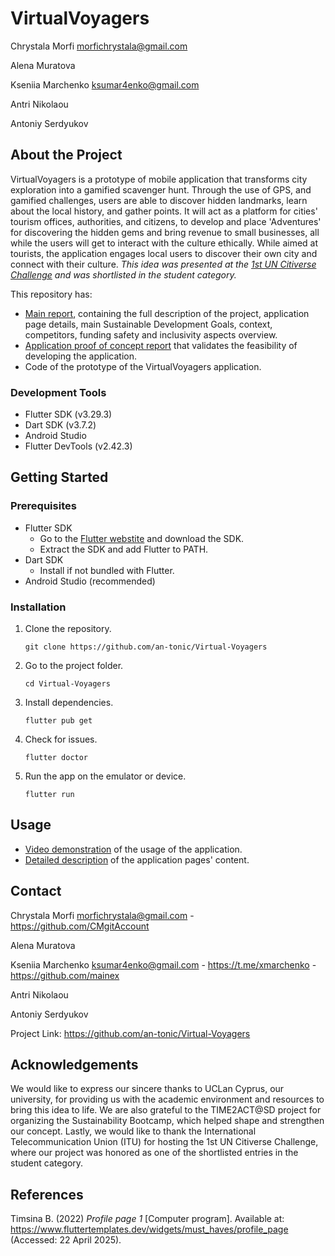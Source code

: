 # VirtualVoyagers

Chrystala Morfi morfichrystala@gmail.com

Alena Muratova

Kseniia Marchenko ksumar4enko@gmail.com

Antri Nikolaou

Antoniy Serdyukov

## About the Project

VirtualVoyagers is a prototype of mobile application that transforms city exploration into a gamified scavenger hunt. Through the use of GPS, and gamified challenges, users are able to discover hidden landmarks, learn about the local history, and gather points. It will act as a platform for cities' tourism offices, authorities, and citizens, to develop and place 'Adventures' for discovering the hidden gems and bring revenue to small businesses, all while the users will get to interact with the culture ethically. While aimed at tourists, the application engages local users to discover their own city and connect with their culture. _This idea was presented at the [1st UN Citiverse Challenge](https://www.itu.int/metaverse/virtual-worlds/1st-un-citiverse-challenge/) and was shortlisted in the student category._

This repository has:
 - [Main report](https://github.com/an-tonic/Virtual-Voyagers/blob/master/Main%20Report.md), containing the full description of the project, application page details, main Sustainable Development Goals, context, competitors, funding safety and inclusivity aspects overview.
 - [Application proof of concept report](https://github.com/an-tonic/Virtual-Voyagers/blob/master/Proof%20of%20Concept.md) that validates the feasibility of developing the application.
 - Code of the prototype of the VirtualVoyagers application.

### Development Tools

 - Flutter SDK (v3.29.3)
 - Dart SDK (v3.7.2)
 - Android Studio
 - Flutter DevTools (v2.42.3)

## Getting Started

### Prerequisites

- Flutter SDK
  - Go to the [Flutter webstite](https://flutter.dev/docs/get-started/install) and download the SDK.
  - Extract the SDK and add Flutter to PATH.
- Dart SDK
  - Install if not bundled with Flutter.
- Android Studio (recommended) 

### Installation
1. Clone the repository.
   ```
   git clone https://github.com/an-tonic/Virtual-Voyagers
   ```
2. Go to the project folder.
   ```
   cd Virtual-Voyagers
   ```
3. Install dependencies.
   ```
   flutter pub get
   ```
4. Check for issues.
   ```
   flutter doctor
   ```
5. Run the app on the emulator or device.
   ```
   flutter run
   ```

## Usage

- [Video demonstration](https://drive.google.com/file/d/1l5lEqT3OlCJ3ZwIWG0Q2yJJ48O_4T6Ao/view?usp=sharing) of the usage of the application.
- [Detailed description](https://github.com/an-tonic/Virtual-Voyagers/blob/master/Main%20Report.md#application-page-details) of the application pages' content.

## Contact

Chrystala Morfi morfichrystala@gmail.com - https://github.com/CMgitAccount

Alena Muratova

Kseniia Marchenko ksumar4enko@gmail.com - https://t.me/xmarchenko - https://github.com/mainex

Antri Nikolaou

Antoniy Serdyukov

Project Link: https://github.com/an-tonic/Virtual-Voyagers

## Acknowledgements
We would like to express our sincere thanks to UCLan Cyprus, our university, for providing us with the academic environment and resources to bring this idea to life. We are also grateful to the TIME2ACT@SD project for organizing the Sustainability Bootcamp, which helped shape and strengthen our concept. Lastly, we would like to thank the International Telecommunication Union (ITU) for hosting the 1st UN Citiverse Challenge, where our project was honored as one of the shortlisted entries in the student category.

## References

Timsina B. (2022) _Profile page 1_ [Computer program]. Available
at: https://www.fluttertemplates.dev/widgets/must_haves/profile_page (Accessed: 22 April 2025).

